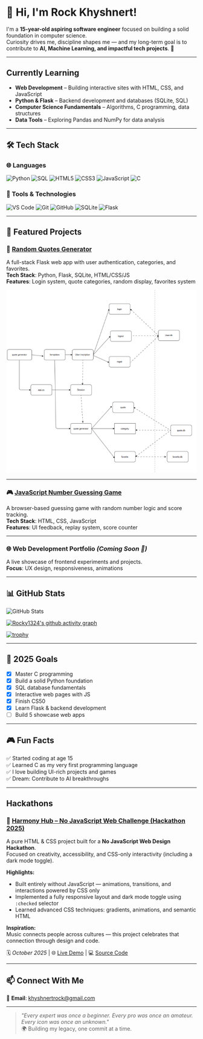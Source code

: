 # 👋 Hi, I'm Rock Khyshnert!

I'm a **15-year-old aspiring software engineer** focused on building a solid foundation in computer science.  
Curiosity drives me, discipline shapes me — and my long-term goal is to contribute to **AI, Machine Learning, and impactful tech projects**. 🚀  

---

##  Currently Learning
-  **Web Development** – Building interactive sites with HTML, CSS, and JavaScript  
-  **Python & Flask** – Backend development and databases (SQLite, SQL)  
-  **Computer Science Fundamentals** – Algorithms, C programming, data structures  
-  **Data Tools** – Exploring Pandas and NumPy for data analysis  

---

## 🛠️ Tech Stack

### 🌐 Languages
![Python](https://img.shields.io/badge/Python-3670A0?style=for-the-badge&logo=python&logoColor=ffdd54)
![SQL](https://img.shields.io/badge/SQL-025E8C?style=for-the-badge&logo=sqlite&logoColor=white)
![HTML5](https://img.shields.io/badge/HTML5-E34F26?style=for-the-badge&logo=html5&logoColor=white)
![CSS3](https://img.shields.io/badge/CSS3-1572B6?style=for-the-badge&logo=css3&logoColor=white)
![JavaScript](https://img.shields.io/badge/JavaScript-323330?style=for-the-badge&logo=javascript&logoColor=F7DF1E)
![C](https://img.shields.io/badge/C-00599C?style=for-the-badge&logo=c&logoColor=white)

### 🔧 Tools & Technologies
![VS Code](https://img.shields.io/badge/Editor-VS%20Code-blue?style=for-the-badge&logo=visual-studio-code)
![Git](https://img.shields.io/badge/Git-F05032?style=for-the-badge&logo=git&logoColor=white)
![GitHub](https://img.shields.io/badge/GitHub-181717?style=for-the-badge&logo=github)
![SQLite](https://img.shields.io/badge/SQLite-07405E?style=for-the-badge&logo=sqlite&logoColor=white)
![Flask](https://img.shields.io/badge/Flask-000000?style=for-the-badge&logo=flask&logoColor=white)

---

## 🌟 Featured Projects

### 📝 [Random Quotes Generator](https://github.com/Rocky1324/quote-generator)
A full-stack Flask web app with user authentication, categories, and favorites.  
**Tech Stack**: Python, Flask, SQLite, HTML/CSS/JS  
**Features**: Login system, quote categories, random display, favorites system  

![Screenshot](https://github.com/Rocky1324/quote-generator/blob/main/static/image.png)

---

### 🎮 [JavaScript Number Guessing Game](https://github.com/Rocky1324/javascript-mastery)
A browser-based guessing game with random number logic and score tracking.  
**Tech Stack**: HTML, CSS, JavaScript  
**Features**: UI feedback, replay system, score counter  

---

### 🌐 Web Development Portfolio *(Coming Soon 🚧)*
A live showcase of frontend experiments and projects.  
**Focus**: UX design, responsiveness, animations  

---

## 📊 GitHub Stats
![GitHub Stats](https://github-readme-stats.vercel.app/api?username=Rocky1324&show_icons=true&theme=tokyonight&hide_border=true)

[![Rocky1324's github activity graph](https://github-readme-activity-graph.vercel.app/graph?username=Rocky1324&theme=dracula)](https://github.com/ashutosh00710/github-readme-activity-graph)

[![trophy](https://github-profile-trophy.vercel.app/?username=Rocky1324&theme=onedark&margin-w=15&margin-h=15&no-bg=true)](https://github.com/ryo-ma/github-profile-trophy)

---

## 🎯 2025 Goals
- [x] Master C programming  
- [x] Build a solid Python foundation  
- [x] SQL database fundamentals  
- [x] Interactive web pages with JS  
- [x] Finish CS50  
- [x] Learn Flask & backend development  
- [ ] Build 5 showcase web apps  

---

## 🎮 Fun Facts
✅ Started coding at age 15  
✅ Learned C as my very first programming language  
✅ I love building UI-rich projects and games  
✅ Dream: Contribute to AI breakthroughs  

---

## Hackathons

### 🎵 [Harmony Hub – No JavaScript Web Challenge (Hackathon 2025)](https://github.com/Rocky1324/music-web-css-only)
A pure HTML & CSS project built for a **No JavaScript Web Design Hackathon**.  
Focused on creativity, accessibility, and CSS-only interactivity (including a dark mode toggle).

**Highlights:**
- Built entirely without JavaScript — animations, transitions, and interactions powered by CSS only  
- Implemented a fully responsive layout and dark mode toggle using `:checked` selector  
- Learned advanced CSS techniques: gradients, animations, and semantic HTML  

**Inspiration:**  
Music connects people across cultures — this project celebrates that connection through design and code.

🗓️ *October 2025* | 🌐 [Live Demo](https://rocky1324.github.io/music-web-css-only) | 💻 [Source Code](https://github.com/Rocky1324/music-web-css-only)

---

## 📫 Connect With Me
📧 **Email**: khyshnertrock@gmail.com  

---

> *"Every expert was once a beginner. Every pro was once an amateur. Every icon was once an unknown."*  
🌍 Building my legacy, one commit at a time.
